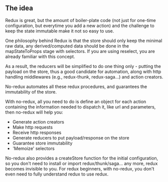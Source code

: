 ## The idea

Redux is great, but the amount of boiler-plate code (not just for one-time configuration, but everytime you add a new action) and the challenge to keep the state immutable make it not so easy to use.

One philosophy behind Redux is that the store should only keep the minimal raw data, any derived/computed data should be done in the mapStateToProps stage with selectors. If you are using reselect, you are already familiar with this concept.

As a result, the reducers will be simplified to do one thing only - putting the payload on the store, thus a good candidate for automation, along with http handling middlewares (e.g., redux-thunk, redux-saga...) and action creators.

No-redux automates all these redux procedures, and guarantees the immutability of the store.

With no-redux, all you need to do is define an object for each action containing the information needed to dispatch it, like url and parameters, then no-redux will help you:

* Generate action creators
* Make http requests
* Receive http responses
* Generate reducers to put payload/response on the store
* Guarantee store immutability
* 'Memoize' selectors

No-redux also provides a createStore function for the initial configuration, so you don't need to install or import redux/thunk/saga... any more, redux becomes invisible to you. For redux beginners, with no-redux, you don't even need to fully understand redux to use redux.
